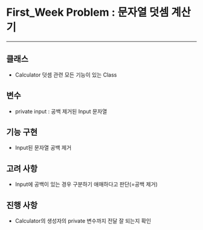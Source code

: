 # First_Week Problem : 문자열 덧셈 계산기
***
## 클래스
- Calculator 덧셈 관련 모든 기능이 있는 Class

## 변수
- private input : 공백 제거된 Input 문자열

## 기능 구현
- Input된 문자열 공백 제거

## 고려 사항
- Input에 공백이 있는 경우 구분하기 애매하다고 판단(=공백 제거)

## 진행 사항
- Calculator의 생성자의 private 변수까지 전달 잘 되는지 확인 
